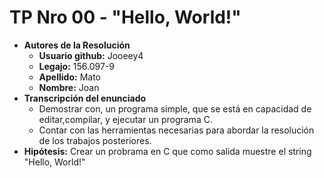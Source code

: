 # TP Nro 00 - "Hello, World!"

- **Autores de la Resolución**
    - **Usuario github:** Jooeey4
    - **Legajo:** 156.097-9
    - **Apellido:** Mato
    - **Nombre:** Joan
- **Transcripción del enunciado** 
    - Demostrar con, un programa simple, que se está en capacidad de editar,compilar, y ejecutar un programa C.
    - Contar con las herramientas necesarias para abordar la resolución de los trabajos posteriores.
- **Hipótesis:** Crear un probrama en C que como salida muestre el string "Hello, World!"
